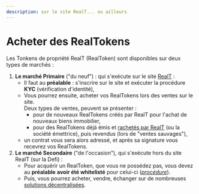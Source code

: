 ```yaml
---
description: sur le site RealT... ou ailleurs
---
```


# Acheter des RealTokens

Les Tonkens de propriété RealT (RealToken) sont disponibles sur deux types de marchés :

1. **Le marché Primaire** ("du neuf") : qui s'exécute sur le site [RealT](https://realt.co/) :
   * Il faut au **préalable** : s'inscrire sur le site et exécuter la procédure **KYC** (vérification d'identité),
   * Vous pourrez ensuite, acheter vos RealTokens lors des ventes sur le site.\
     Deux types de ventes, peuvent se présenter :
     * pour de nouveaux RealTokens créés par RealT pour l'achat de nouveaux biens immobilier,
     * pour des RealTokens déjà émis et [rachetés par RealT](../vendre-ses-realtokens.md) (ou la société émettrice), puis revendus (lors de "ventes sauvages"),
   * un contrat vous sera alors adressé, et après sa signature vous recevrez vos RealTokens.
2. **Le marché Secondaire** ("de l'occasion"), qui s'exécute hors du site RealT (sur la Defi) :
   * Pour acquérir un RealToken, que vous ne possédez pas, vous devez au **préalable** **avoir été whitelisté** pour celui-ci ([_procédure_](../procedure-de-whitelisting.md)).
   * Puis, vous pourrez acheter, vendre, échanger sur de nombreuses [solutions décentralisées](../../defi-realt/dex-swap/).
